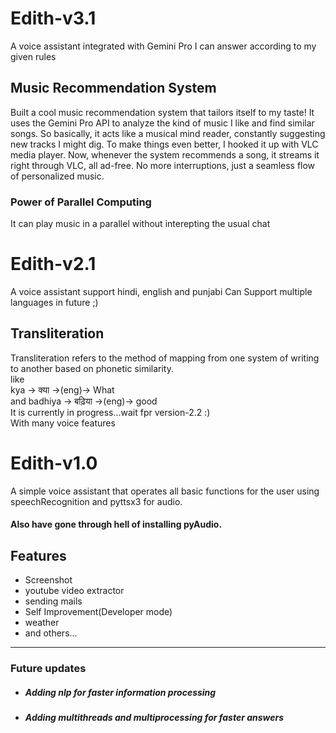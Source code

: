 # Edith-v3.1
A voice assistant integrated with Gemini Pro
I can answer according to my given rules
## Music Recommendation System
Built a cool music recommendation system that tailors itself to my taste! It uses the Gemini Pro API to analyze the kind of music I like and find similar songs. So basically, it acts like a musical mind reader, constantly suggesting new tracks I might dig. To make things even better, I hooked it up with VLC media player. Now, whenever the system recommends a song, it streams it right through VLC, all ad-free. No more interruptions, just a seamless flow of personalized music.
### Power of Parallel Computing
It can play music in a parallel without interepting the usual chat
# Edith-v2.1
A voice assistant support hindi, english and punjabi
Can Support multiple languages in future ;)
## Transliteration
Transliteration refers to the method of mapping from one system of writing to another based on phonetic similarity.  
like  
kya -> क्या ->(eng)-> What  
and badhiya -> बढ़िया ->(eng)-> good  
It is currently in progress...wait fpr version-2.2 :)  
With many voice features  
# Edith-v1.0
A simple voice assistant that operates all basic functions for the user using speechRecognition and pyttsx3 for audio.
<h4>Also have gone through hell of installing pyAudio.</h4>  
<h2>Features</h2>
<ul>
<li>Screenshot</li>
<li>youtube video extractor</li>
<li>sending mails</li>
<li>Self Improvement(Developer mode)</li>
<li>weather</li>
<li>and others...</li>
</ul>
<hr>
<h3>Future updates</h3>
<ul>
<li><h5>Adding nlp for faster information processing</h5></li>
<li><h5>Adding multithreads and multiprocessing for faster answers</h5></li>
</ul>
